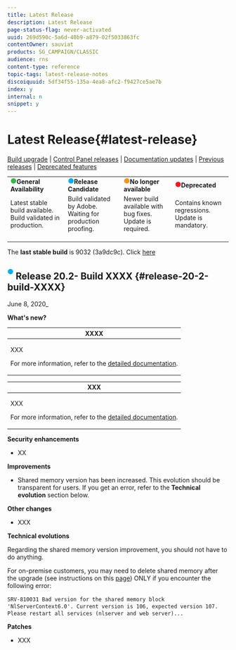 ```yaml
---
title: Latest Release
description: Latest Release
page-status-flag: never-activated
uuid: 269d590c-5a6d-40b9-a879-02f5033863fc
contentOwner: sauviat
products: SG_CAMPAIGN/CLASSIC
audience: rns
content-type: reference
topic-tags: latest-release-notes
discoiquuid: 5df34f55-135a-4ea8-afc2-f9427ce5ae7b
index: y
internal: n
snippet: y
---
```


# Latest Release{#latest-release}

[Build upgrade](https://helpx.adobe.com/campaign/kb/acc-build-upgrade.html) &#124; [Control Panel releases](https://docs.adobe.com/content/help/en/control-panel/using/release-notes.html) &#124; [Documentation updates](../../rn/using/documentation-updates.md) &#124; [Previous releases](../../rn/using/release--19-2.md) &#124; [Deprecated features](https://helpx.adobe.com/campaign/kb/deprecated-and-removed-features.html)

<table> 
 <tbody> 
  <tr> 
   <td><img src="assets/do-not-localize/green3.png"/><strong>General Availability</strong></td>
   <td><img src="assets/do-not-localize/blue3.png"/><strong>Release Candidate</strong></td> 
   <td><img src="assets/do-not-localize/orange3.png"/><strong>No longer available</strong></td> 
   <td><img src="assets/do-not-localize/red3.png"/><strong>Deprecated</strong></td> 
  </tr> 
   <tr> 
   <td>Latest stable build available. Build validated in production.<br>&nbsp;</td>
   <td>Build validated by Adobe. Waiting for production proofing.<br>&nbsp;</td>
   <td>Newer build available with bug fixes. Update is required.<br>&nbsp;</td>
   <td>Contains known regressions. Update is mandatory.<br>&nbsp;</td>
  </tr> 
 </tbody> 
</table>

The **last stable build** is 9032 (3a9dc9c). Click [here](../../rn/using/release--19-1.md#release-19-1-4-build-9032)

## ![](assets/do-not-localize/blue_2.png) Release 20.2- Build XXXX {#release-20-2-build-XXXX} 

June 8, 2020_

**What's new?**

<table> 
<thead> 
<tr> 
<th> <strong>XXXX</strong><br /> </th> 
</tr> 
</thead> 
<tbody> 
<tr> 
<td> <p>XXX</p>
<p>For more information, refer to the <a href="../../xxx">detailed documentation</a>.</p>
</td> 
</tr> 
</tbody> 
</table>

<table> 
<thead> 
<tr> 
<th> <strong>XXX</strong><br /> </th> 
</tr> 
</thead> 
<tbody> 
<tr> 
<td> <p>XXX</p>
<p>For more information, refer to the <a href="../../xxx">detailed documentation</a>.</p>
</td> 
</tr> 
</tbody> 
</table>

**Security enhancements**

* XX

**Improvements**

* Shared memory version has been increased. This evolution should be transparent for users. If you get an error, refer to the **Technical evolution** section below.

**Other changes**

* XXX

**Technical evolutions**

Regarding the shared memory version improvement, you should not have to do anything.

For on-premise customers, you may need to delete shared memory after the upgrade (see instructions on this [page](../configuration/additional-parameters.md#redirection-server-configuration)) ONLY if you encounter the following error:

```
SRV-810031 Bad version for the shared memory block 'NlServerContext6.0'. Current version is 106, expected version 107. Please restart all services (nlserver and web server)...
```

**Patches**

* XXX